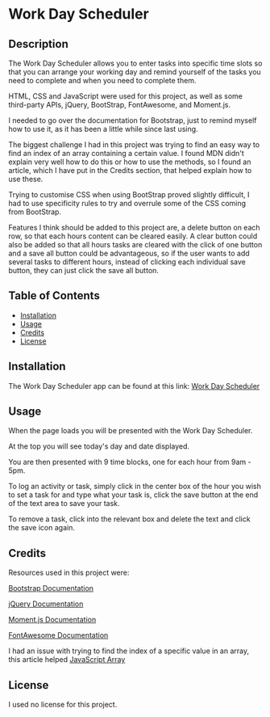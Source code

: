 # Work Day Scheduler

## Description

The Work Day Scheduler allows you to enter tasks into specific time slots so that you can arrange your working day and remind yourself of the tasks you need to complete and when you need to complete them.

HTML, CSS and JavaScript were used for this project, as well as some third-party APIs, jQuery, BootStrap, FontAwesome, and Moment.js.

I needed to go over the documentation for Bootstrap, just to remind myself how to use it, as it has been a little while since last using.

The biggest challenge I had in this project was trying to find an easy way to find an index of an array containing a certain value.  I found MDN didn't explain very well how to do this or how to use the methods, so I found an article, which I have put in the Credits section, that helped explain how to use these.

Trying to customise CSS when using BootStrap proved slightly difficult, I had to use specificity rules to try and overrule some of the CSS coming from BootStrap.

Features I think should be added to this project are, a delete button on each row, so that each hours content can be cleared easily.  A clear button could also be added so that all hours tasks are cleared with the click of one button and a save all button could be advantageous, so if the user wants to add several tasks to different hours, instead of clicking each individual save button, they can just click the save all button.

## Table of Contents

- [Installation](#installation)
- [Usage](#usage)
- [Credits](#credits)
- [License](#license)

##  Installation

The Work Day Scheduler app can be found at this link: 
[Work Day Scheduler](https://nickmbk.github.io/work-day-scheduler/)

## Usage

When the page loads you will be presented with the Work Day Scheduler.

At the top you will see today's day and date displayed.

You are then presented with 9 time blocks, one for each hour from 9am - 5pm.

To log an activity or task, simply click in the center box of the hour you wish to set a task for and type what your task is, click the save button at the end of the text area to save your task.

To remove a task, click into the relevant box and delete the text and click the save icon again.

## Credits

Resources used in this project were:

[Bootstrap Documentation](https://getbootstrap.com/docs/4.3/getting-started/introduction/)

[jQuery Documentation](https://api.jquery.com/)

[Moment.js Documentation](https://momentjs.com/docs/)

[FontAwesome Documentation](https://fontawesome.com/)

I had an issue with trying to find the index of a specific value in an array, this article helped
[JavaScript Array](https://bobbyhadz.com/blog/javascript-array-find-index-of-object-by-property)

## License

I used no license for this project.